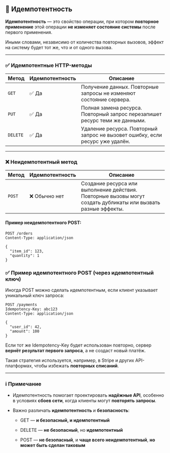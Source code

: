 ```toc
```
## 🔁 Идемпотентность

**Идемпотентность** — это свойство операции, при котором **повторное применение** этой операции **не изменяет состояние системы** после первого применения.

Иными словами, независимо от количества повторных вызовов, эффект на систему будет тот же, что и от одного вызова.

---

### ✅ Идемпотентные HTTP-методы

| Метод    | Идемпотентность | Описание |
|----------|-----------------|----------|
| `GET`    | ✅ Да            | Получение данных. Повторные запросы не изменяют состояние сервера. |
| `PUT`    | ✅ Да            | Полная замена ресурса. Повторный запрос перезапишет ресурс теми же данными. |
| `DELETE` | ✅ Да            | Удаление ресурса. Повторный запрос не вызовет ошибку, если ресурс уже удалён. |

---

### ❌ Неидемпотентный метод

| Метод   | Идемпотентность | Описание |
|---------|-----------------|----------|
| `POST`  | ❌ Обычно нет    | Создание ресурса или выполнение действия. Повторные вызовы могут создать дубликаты или вызвать разные эффекты. |

#### Пример неидемпотентного POST:

```http
POST /orders
Content-Type: application/json

{
  "item_id": 123,
  "quantity": 1
}
```

### **✅ Пример идемпотентного POST (через идемпотентный ключ)**

  

Иногда POST можно сделать идемпотентным, если клиент указывает уникальный ключ запроса:
```
POST /payments
Idempotency-Key: abc123
Content-Type: application/json

{
  "user_id": 42,
  "amount": 100
}
```
Если тот же Idempotency-Key будет использован повторно, сервер **вернёт результат первого запроса**, а не создаст новый платёж.

  
Такая стратегия используется, например, в Stripe и других API-платформах, чтобы избежать **повторных списаний**.

---

### **ℹ️ Примечание**

- Идемпотентность помогает проектировать **надёжные API**, особенно в условиях **сбоев сети**, когда клиенты могут **повторять запросы**.
    
- Важно различать **идемпотентность** и **безопасность**:
    
    - GET — **и безопасный, и идемпотентный**
        
    - DELETE — **не безопасный**, но **идемпотентный**
        
    - POST — **не безопасный**, и **чаще всего неидемпотентный**, **но может быть сделан таковым**